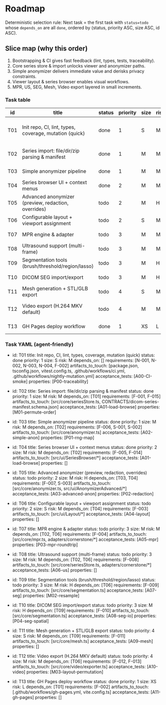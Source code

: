 # Roadmap

Deterministic selection rule: Next task = the first task with `status=todo` whose `depends_on` are all `done`, ordered by (status, priority ASC, size ASC, id ASC).

## Slice map (why this order)

1. Bootstrapping & CI gives fast feedback (lint, types, tests, traceability).
2. Core series store & import unlocks viewer and anonymizer paths.
3. Simple anonymizer delivers immediate value and derisks privacy constraints.
4. Viewer layout & series browser enables visual workflows.
5. MPR, US, SEG, Mesh, Video export layered in small increments.

### Task table

| id  | title                                                  | status | priority | size | risk | depends_on | requirements                     | artifacts_to_touch                                                 | acceptance_tests | properties             |
| --- | ------------------------------------------------------ | ------ | -------- | ---- | ---- | ----------- | -------------------------------- | -------------------------------------------------------------------- | ----------------- | ---------------------- |
| T01 | Init repo, CI, lint, types, coverage, mutation (quick) | done   | 1        | S    | M    | []         | [N-001,N-002,N-003,N-004,F-002] | package.json, tsconfig.json, vitest.config.ts, .github/workflows/*  | A00-CI-smoke      | P00-traceability       |
| T02 | Series import: file/dir/zip parsing & manifest         | done   | 1        | M    | M    | [T01]      | [F-001,F-015]                   | src/core/seriesStore.ts, CONTRACTS/dicom-series-manifest.schema.json | A01-load-browse   | M01-permute-order      |
| T03 | Simple anonymizer pipeline                             | done   | 1        | M    | M    | [T02]      | [F-006,S-001,S-002]             | src/core/anonymizer.ts                                               | A02-simple-anon   | P01-rng-map            |
| T04 | Series browser UI + context menus                      | done   | 2        | M    | M    | [T02]      | [F-005,F-014]                   | src/ui/SeriesBrowser/*                                              | A01-load-browse   | —                      |
| T05 | Advanced anonymizer (preview, redaction, overrides)    | todo   | 2        | M    | H    | [T03,T04]  | [F-007,S-003]                   | src/core/anonymizer.ts, src/ui/AnonymizerAdvanced/*                 | A03-advanced-anon | P02-redaction          |
| T06 | Configurable layout + viewport assignment              | todo   | 2        | S    | M    | [T04]      | [F-003]                         | src/ui/Layout/*                                                     | A04-layout        | —                      |
| T07 | MPR engine & adapter                                   | todo   | 3        | M    | M    | [T02,T06]  | [F-004]                         | src/core/mpr.ts, adapters/cornerstone/*                             | A05-mpr           | P03-mpr-roundtrip      |
| T08 | Ultrasound support (multi-frame)                       | todo   | 3        | M    | M    | [T02,T06]  | [F-008]                         | src/core/seriesStore.ts, adapters/cornerstone/*                     | A06-us            | —                      |
| T09 | Segmentation tools (brush/threshold/region/lasso)      | todo   | 3        | M    | H    | [T06]      | [F-009]                         | src/core/segmentation.ts                                             | A07-seg           | M02-resample           |
| T10 | DICOM SEG import/export                                | todo   | 3        | M    | H    | [T09]      | [F-010]                         | src/core/segmentation.ts                                             | A08-seg-io        | P04-seg-spatial        |
| T11 | Mesh generation + STL/GLB export                       | todo   | 4        | S    | M    | [T09]      | [F-011]                         | src/core/mesh.ts                                                     | A09-mesh          | —                      |
| T12 | Video export (H.264 MKV default)                       | todo   | 4        | M    | M    | [T06]      | [F-012,F-013]                   | src/core/video/exporter.ts                                           | A10-video         | M03-layout-permutation |
| T13 | GH Pages deploy workflow                               | done   | 1        | XS   | L    | [T01]      | [F-002]                         | .github/workflows/gh-pages.yml, vite.config.ts                       | A11-gh-pages      | —                      |

### Task YAML (agent-friendly)

- id: T01
  title: Init repo, CI, lint, types, coverage, mutation (quick)
  status: done
  priority: 1
  size: S
  risk: M
  depends_on: []
  requirements: [N-001, N-002, N-003, N-004, F-002]
  artifacts_to_touch: [package.json, tsconfig.json, vitest.config.ts, .github/workflows/ci.yml, .github/workflows/nightly-mutation.yml]
  acceptance_tests: [A00-CI-smoke]
  properties: [P00-traceability]

- id: T02
  title: Series import: file/dir/zip parsing & manifest
  status: done
  priority: 1
  size: M
  risk: M
  depends_on: [T01]
  requirements: [F-001, F-015]
  artifacts_to_touch: [src/core/seriesStore.ts, CONTRACTS/dicom-series-manifest.schema.json]
  acceptance_tests: [A01-load-browse]
  properties: [M01-permute-order]

- id: T03
  title: Simple anonymizer pipeline
  status: done
  priority: 1
  size: M
  risk: M
  depends_on: [T02]
  requirements: [F-006, S-001, S-002]
  artifacts_to_touch: [src/core/anonymizer.ts]
  acceptance_tests: [A02-simple-anon]
  properties: [P01-rng-map]

- id: T04
  title: Series browser UI + context menus
  status: done
  priority: 2
  size: M
  risk: M
  depends_on: [T02]
  requirements: [F-005, F-014]
  artifacts_to_touch: [src/ui/SeriesBrowser/*]
  acceptance_tests: [A01-load-browse]
  properties: []

- id: T05
  title: Advanced anonymizer (preview, redaction, overrides)
  status: todo
  priority: 2
  size: M
  risk: H
  depends_on: [T03, T04]
  requirements: [F-007, S-003]
  artifacts_to_touch: [src/core/anonymizer.ts, src/ui/AnonymizerAdvanced/*]
  acceptance_tests: [A03-advanced-anon]
  properties: [P02-redaction]

- id: T06
  title: Configurable layout + viewport assignment
  status: todo
  priority: 2
  size: S
  risk: M
  depends_on: [T04]
  requirements: [F-003]
  artifacts_to_touch: [src/ui/Layout/*]
  acceptance_tests: [A04-layout]
  properties: []

- id: T07
  title: MPR engine & adapter
  status: todo
  priority: 3
  size: M
  risk: M
  depends_on: [T02, T06]
  requirements: [F-004]
  artifacts_to_touch: [src/core/mpr.ts, adapters/cornerstone/*]
  acceptance_tests: [A05-mpr]
  properties: [P03-mpr-roundtrip]

- id: T08
  title: Ultrasound support (multi-frame)
  status: todo
  priority: 3
  size: M
  risk: M
  depends_on: [T02, T06]
  requirements: [F-008]
  artifacts_to_touch: [src/core/seriesStore.ts, adapters/cornerstone/*]
  acceptance_tests: [A06-us]
  properties: []

- id: T09
  title: Segmentation tools (brush/threshold/region/lasso)
  status: todo
  priority: 3
  size: M
  risk: H
  depends_on: [T06]
  requirements: [F-009]
  artifacts_to_touch: [src/core/segmentation.ts]
  acceptance_tests: [A07-seg]
  properties: [M02-resample]

- id: T10
  title: DICOM SEG import/export
  status: todo
  priority: 3
  size: M
  risk: H
  depends_on: [T09]
  requirements: [F-010]
  artifacts_to_touch: [src/core/segmentation.ts]
  acceptance_tests: [A08-seg-io]
  properties: [P04-seg-spatial]

- id: T11
  title: Mesh generation + STL/GLB export
  status: todo
  priority: 4
  size: S
  risk: M
  depends_on: [T09]
  requirements: [F-011]
  artifacts_to_touch: [src/core/mesh.ts]
  acceptance_tests: [A09-mesh]
  properties: []

- id: T12
  title: Video export (H.264 MKV default)
  status: todo
  priority: 4
  size: M
  risk: M
  depends_on: [T06]
  requirements: [F-012, F-013]
  artifacts_to_touch: [src/core/video/exporter.ts]
  acceptance_tests: [A10-video]
  properties: [M03-layout-permutation]

- id: T13
  title: GH Pages deploy workflow
  status: done
  priority: 1
  size: XS
  risk: L
  depends_on: [T01]
  requirements: [F-002]
  artifacts_to_touch: [.github/workflows/gh-pages.yml, vite.config.ts]
  acceptance_tests: [A11-gh-pages]
  properties: []
